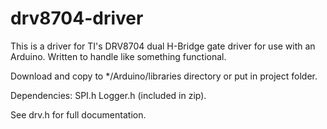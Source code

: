 # drv8704-driver
This is a driver for TI's DRV8704 dual H-Bridge gate driver for use with an Arduino. Written to handle like something functional.

Download and copy to */Arduino/libraries directory or put in project folder.

Dependencies:
SPI.h Logger.h (included in zip).

See drv.h for full documentation.
